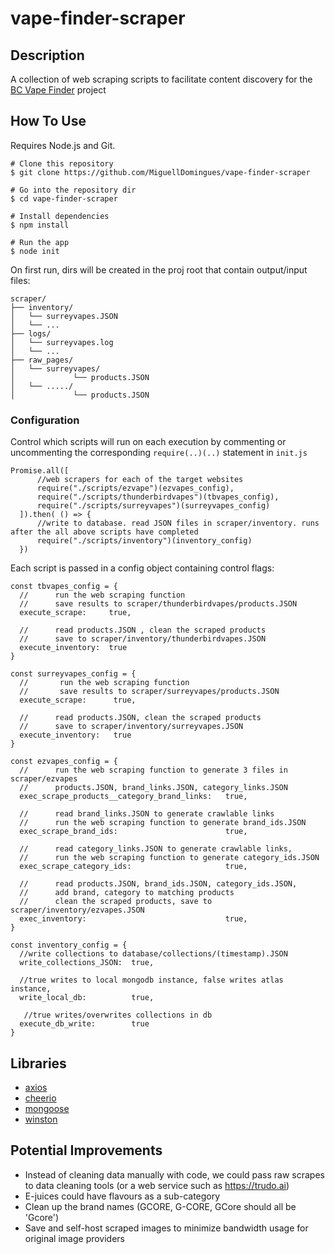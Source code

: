 # vape-finder-scraper

## Description

A collection of web scraping scripts to facilitate content discovery for the [BC Vape Finder](https://github.com/MiguellDomingues/vape-finder-client/) project

## How To Use

Requires Node.js and Git.
```
# Clone this repository
$ git clone https://github.com/MiguellDomingues/vape-finder-scraper

# Go into the repository dir
$ cd vape-finder-scraper

# Install dependencies
$ npm install

# Run the app
$ node init
```

On first run, dirs will be created in the proj root that contain output/input files:

```
scraper/
├── inventory/
│   └── surreyvapes.JSON
│   └── ...
├── logs/
│   └── surreyvapes.log
│   └── ...
├── raw_pages/  
│   └── surreyvapes/
│             └── products.JSON
│   └── ...../
│             └── products.JSON
```

### Configuration

Control which scripts will run on each execution by commenting or uncommenting the corresponding ```require(..)(..)``` statement in ```init.js```

~~~
Promise.all([
      //web scrapers for each of the target websites
      require("./scripts/ezvape")(ezvapes_config), 
      require("./scripts/thunderbirdvapes")(tbvapes_config),
      require("./scripts/surreyvapes")(surreyvapes_config)
  ]).then( () => {
      //write to database. read JSON files in scraper/inventory. runs after the all above scripts have completed
      require("./scripts/inventory")(inventory_config)        
  })
~~~

Each script is passed in a config object containing control flags:

```
const tbvapes_config = {
  //      run the web scraping function
  //      save results to scraper/thunderbirdvapes/products.JSON 
  execute_scrape:     true,

  //      read products.JSON , clean the scraped products
  //      save to scraper/inventory/thunderbirdvapes.JSON     
  execute_inventory:  true     
}
```

```
const surreyvapes_config = {
  //       run the web scraping function
  //       save results to scraper/surreyvapes/products.JSON
  execute_scrape:      true,

  //      read products.JSON, clean the scraped products
  //      save to scraper/inventory/surreyvapes.JSON    
  execute_inventory:   true     
}
```

```
const ezvapes_config = {
  //      run the web scraping function to generate 3 files in scraper/ezvapes
  //      products.JSON, brand_links.JSON, category_links.JSON
  exec_scrape_products__category_brand_links:   true,
  
  //      read brand_links.JSON to generate crawlable links
  //      run the web scraping function to generate brand_ids.JSON
  exec_scrape_brand_ids:                        true,
  
  //      read category_links.JSON to generate crawlable links,
  //      run the web scraping function to generate category_ids.JSON
  exec_scrape_category_ids:                     true,
  
  //      read products.JSON, brand_ids.JSON, category_ids.JSON,
  //      add brand, category to matching products
  //      clean the scraped products, save to scraper/inventory/ezvapes.JSON  
  exec_inventory:                               true,
}
```

```
const inventory_config = {
  //write collections to database/collections/(timestamp).JSON
  write_collections_JSON:  true,

  //true writes to local mongodb instance, false writes atlas instance,  
  write_local_db:          true,

   //true writes/overwrites collections in db
  execute_db_write:        true 
}
```

## Libraries

- [axios](https://github.com/axios/axios)
- [cheerio](https://github.com/cheeriojs/cheerio)
- [mongoose](https://github.com/Automattic/mongoose)
- [winston](https://github.com/winstonjs/winston)

## Potential Improvements

- Instead of cleaning data manually with code, we could pass raw scrapes to data cleaning tools (or a web service such as https://trudo.ai)
- E-juices could have flavours as a sub-category 
- Clean up the brand names (GCORE, G-CORE, GCore should all be 'Gcore')
- Save and self-host scraped images to minimize bandwidth usage for original image providers






